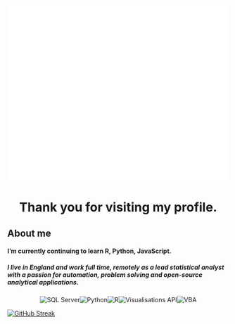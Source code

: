 [comment]: <> (https://github.com/AlexLastoriaButler/AlexLastoriaButler/blob/main/HeaderWords.png  "Page header")
<p align="center"><a href="https://github.com/AlexLastoriaButler/AlexLastoriaButler/blob/main/movingheader.svg"><img src="movingheader.svg" width="800" height="400" alt="Click to see the source"></a></p>
<h1 align="center">Thank you for visiting my profile.</h>

## About me
#### I’m currently continuing to learn R, Python, JavaScript.

##### I live in England and work full time, remotely as a lead statistical analyst with a passion for automation, problem solving and open-source analytical applications.

<p align="center"><img src="https://www.pngitem.com/pimgs/m/394-3944585_microsoft-sql-server-2012-hd-png-download.png" alt="SQL Server" width="33"/><img src="https://upload.wikimedia.org/wikipedia/commons/c/c3/Python-logo-notext.svg" alt="Python" width="33"/><img src="http://mercury.webster.edu/aleshunas/R_learning_infrastructure/images/RStudio-Ball.png" alt="R" width="33"/><img src="https://336118.selcdn.ru/Gutsy-Culebra/products/Google-Charts-Logo.png" alt="Visualisations API" width="33"/><img src="https://wyday.com/images/lm/langs/vba.1.svg" alt="VBA" width="33"/></p>


[![GitHub Streak](http://github-readme-streak-stats.herokuapp.com?user=AlexLastoriaButler&theme=dark&background=000000)](https://git.io/streak-stats)
